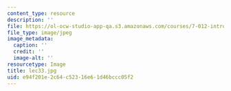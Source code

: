 ```yaml
---
content_type: resource
description: ''
file: https://ol-ocw-studio-app-qa.s3.amazonaws.com/courses/7-012-introduction-to-biology-fall-2004/e94f201e2c64c52316e61d46bccc05f2_lec33.jpg
file_type: image/jpeg
image_metadata:
  caption: ''
  credit: ''
  image-alt: ''
resourcetype: Image
title: lec33.jpg
uid: e94f201e-2c64-c523-16e6-1d46bccc05f2
---
```

